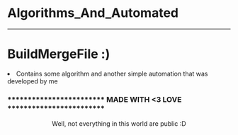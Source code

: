 # Algorithms_And_Automated
<hr/>

#  BuildMergeFile :)

<li>Contains some algorithm and another simple automation that was developed by me</li>

<h3>  ************************ MADE WITH <3 LOVE ************************  </h3> 
<center> Well, not everything in this world are public :D </center>

